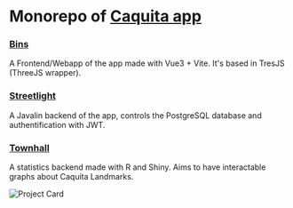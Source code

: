 # Monorepo of [Caquita app](https://caquita.app)

### [Bins](https://github.com/muriplz/Caquita/tree/main/frontend/bins)

A Frontend/Webapp of the app made with Vue3 + Vite.
It's based in TresJS (ThreeJS wrapper).

### [Streetlight](https://github.com/muriplz/Caquita/tree/main/backend/streetlight)

A Javalin backend of the app, controls the PostgreSQL database and authentification with JWT.

### [Townhall](https://github.com/muriplz/Caquita/tree/main/backend/townhall)

A statistics backend made with R and Shiny. Aims to have interactable graphs about Caquita Landmarks.

<img src="https://github-readme-stats.vercel.app/api/pin/?username=muriplz&repo=Caquita&theme=react&hide_border=true" alt="Project Card"/>
